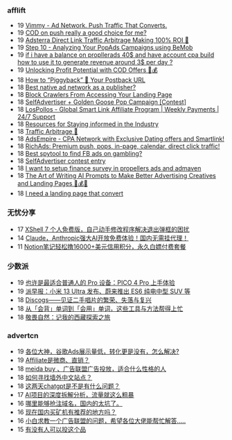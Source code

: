 <!-- BLOG-POST-LIST:START -->
<!-- BLOG-POST-LIST:END -->

### afflift
<!-- afflift:START -->
-  19 [Vimmy - Ad Network. Push Traffic That Converts.](https://afflift.com/f/threads/vimmy-ad-network-push-traffic-that-converts.5871/)
-  19 [COD on push really a good choice for me?](https://afflift.com/f/threads/cod-on-push-really-a-good-choice-for-me.10741/)
-  19 [Adsterra Direct Link Traffic Arbitrage Making 100% ROI 🚀](https://afflift.com/f/threads/adsterra-direct-link-traffic-arbitrage-making-100-roi-%F0%9F%9A%80.10770/)
-  19 [Step 10 - Analyzing Your PopAds Campaigns using BeMob](https://afflift.com/f/threads/step-10-analyzing-your-popads-campaigns-using-bemob.2947/)
-  19 [if i have a balance on propllerads 40$ and have account cpa build how to use it to generate revenue around 3$ per day ?](https://afflift.com/f/threads/if-i-have-a-balance-on-propllerads-40-and-have-account-cpa-build-how-to-use-it-to-generate-revenue-around-3-per-day.10769/)
-  19 [Unlocking Profit Potential with COD Offers 🚀💰](https://afflift.com/f/threads/unlocking-profit-potential-with-cod-offers-%F0%9F%9A%80%F0%9F%92%B0.10673/)
-  18 [How to “Piggyback” 🐷 Your Postback URL](https://afflift.com/f/threads/how-to-%E2%80%9Cpiggyback%E2%80%9D-%F0%9F%90%B7-your-postback-url.9986/)
-  18 [Best native ad network as a publisher?](https://afflift.com/f/threads/best-native-ad-network-as-a-publisher.10533/)
-  18 [Block Crawlers From Accessing Your Landing Page](https://afflift.com/f/threads/block-crawlers-from-accessing-your-landing-page.10761/)
-  18 [SelfAdvertiser + Golden Goose Pop Campaign [Contest]](https://afflift.com/f/threads/selfadvertiser-golden-goose-pop-campaign-contest.10767/)
-  18 [LosPollos - Global Smart Link Affiliate Program | Weekly Payments | 24/7 Support](https://afflift.com/f/threads/lospollos-global-smart-link-affiliate-program-weekly-payments-24-7-support.1702/)
-  18 [Resources for Staying informed in the Industry](https://afflift.com/f/threads/resources-for-staying-informed-in-the-industry.10768/)
-  18 [Traffic Arbitrage 🚀](https://afflift.com/f/threads/traffic-arbitrage-%F0%9F%9A%80.10641/)
-  18 [AdsEmpire - CPA Network with Exclusive Dating offers and Smartlink!](https://afflift.com/f/threads/adsempire-cpa-network-with-exclusive-dating-offers-and-smartlink.6820/)
-  18 [RichAds: Premium push, pops, in-page, calendar, direct click traffic!](https://afflift.com/f/threads/richads-premium-push-pops-in-page-calendar-direct-click-traffic.991/)
-  18 [Best spytool to find FB ads on gambling?](https://afflift.com/f/threads/best-spytool-to-find-fb-ads-on-gambling.10762/)
-  18 [SelfAdvertiser contest entry](https://afflift.com/f/threads/selfadvertiser-contest-entry.10687/)
-  18 [I want to setup finance survey in propellers ads and admaven](https://afflift.com/f/threads/i-want-to-setup-finance-survey-in-propellers-ads-and-admaven.10766/)
-  18 [The Art of Writing AI Prompts to Make Better Advertising Creatives and Landing Pages 🚀💰🤖](https://afflift.com/f/threads/the-art-of-writing-ai-prompts-to-make-better-advertising-creatives-and-landing-pages-%F0%9F%9A%80%F0%9F%92%B0%F0%9F%A4%96.10728/)
-  18 [I need a landing page that convert](https://afflift.com/f/threads/i-need-a-landing-page-that-convert.10754/)<!-- afflift:END -->

### 无忧分享
<!-- ruyo:START -->
-  17 [XShell 7 个人免费版，自己动手修改程序解决退出弹框的困扰](https://51.ruyo.net/18340.html)
-  14 [Claude，Anthropic强大AI开放免费体验！国内无需挂代理！](https://51.ruyo.net/18341.html)
-  11 [Notion笔记轻松撸16000+美元信用积分，永久白嫖付费套餐](https://51.ruyo.net/18330.html)<!-- ruyo:END -->

### 少数派
<!-- sspai:START -->
-  19 [也许是最适合普通人的 Pro 设备：PICO 4 Pro 上手体验](https://sspai.com/post/79364)
-  19 [派早报：小米 13 Ultra 发布、蔚来推出 ES6 纯电中型 SUV 等](https://sspai.com/post/79369)
-  18 [Discogs——见证二手唱片的繁荣、失落与复兴](https://sspai.com/prime/story/music-database-discogs)
-  18 [从「会背」单词到「会用」单词，这些工具与方法帮得上忙](https://sspai.com/post/79241)
-  18 [敬畏自然：记我的西藏探索之旅](https://sspai.com/post/79325)<!-- sspai:END -->

### advertcn
<!-- advertcn:START -->
-  19 [各位大神，谷歌Ads展示量低，转化更是没有，怎么解决?](https://www.advertcn.com/forum.php?mod=viewthread&tid=109993)
-  19 [Affiliate是微商、直销？](https://www.advertcn.com/forum.php?mod=viewthread&tid=109991)
-  18 [meida buy 、广告联盟广告投放，适合什么性格的人](https://www.advertcn.com/forum.php?mod=viewthread&tid=109980)
-  18 [如何寻找墙外中文站点？](https://www.advertcn.com/forum.php?mod=viewthread&tid=109975)
-  18 [这两天chatgpt是不是有什么问题？](https://www.advertcn.com/forum.php?mod=viewthread&tid=109971)
-  17 [AI项目的深度拆解分析，流量就这么粗暴](https://www.advertcn.com/forum.php?mod=viewthread&tid=109969)
-  16 [哪里能够抢注域名，国内的太坑了。](https://www.advertcn.com/forum.php?mod=viewthread&tid=109956)
-  16 [现在国内买矿机有推荐的地方吗？](https://www.advertcn.com/forum.php?mod=viewthread&tid=109950)
-  16 [小白求教一个广告联盟的问题，希望各位大佬能帮忙解答.....](https://www.advertcn.com/forum.php?mod=viewthread&tid=109949)
-  15 [有没有人可以投这个品](https://www.advertcn.com/forum.php?mod=viewthread&tid=109942)<!-- advertcn:END -->